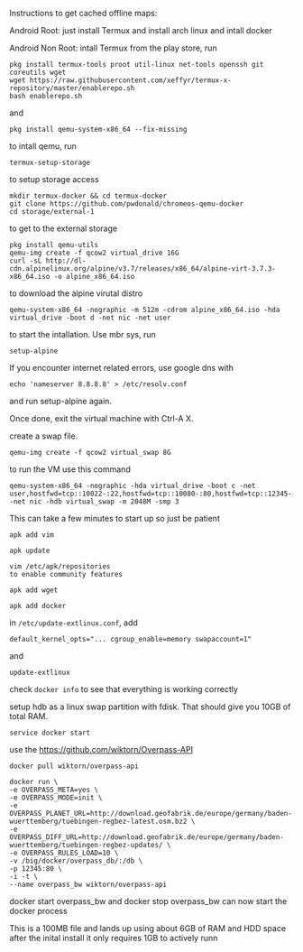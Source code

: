 Instructions to get cached offline maps:

Android Root: just install Termux and install arch linux and intall docker

Android Non Root: intall Termux from the play store, run

```
pkg install termux-tools proot util-linux net-tools openssh git coreutils wget
wget https://raw.githubusercontent.com/xeffyr/termux-x-repository/master/enablerepo.sh
bash enablerepo.sh
```

and

```
pkg install qemu-system-x86_64 --fix-missing
```

to intall qemu, run

```
termux-setup-storage
```

to setup storage access

```
mkdir termux-docker && cd termux-docker
git clone https://github.com/pwdonald/chromeos-qemu-docker
cd storage/external-1
```

to get to the external storage

```
pkg install qemu-utils
qemu-img create -f qcow2 virtual_drive 16G
curl -sL http://dl-cdn.alpinelinux.org/alpine/v3.7/releases/x86_64/alpine-virt-3.7.3-x86_64.iso -o alpine_x86_64.iso
```

to download the alpine virutal distro

```
qemu-system-x86_64 -nographic -m 512m -cdrom alpine_x86_64.iso -hda virtual_drive -boot d -net nic -net user
```

to start the intallation. Use mbr sys, run

```
setup-alpine
```

If you encounter internet related errors, use google dns with

```
echo 'nameserver 8.8.8.8' > /etc/resolv.conf
```

and run setup-alpine again.

Once done, exit the virtual machine with Ctrl-A X.

create a swap file.

```
qemu-img create -f qcow2 virtual_swap 8G
```

to run the VM use this command

```
qemu-system-x86_64 -nographic -hda virtual_drive -boot c -net user,hostfwd=tcp::10022-:22,hostfwd=tcp::10080-:80,hostfwd=tcp::12345-:12345 -net nic -hdb virtual_swap -m 2048M -smp 3
```

This can take a few minutes to start up so just be patient

```
apk add vim

apk update

vim /etc/apk/repositories
to enable community features

apk add wget

apk add docker
```

in `/etc/update-extlinux.conf`, add

```
default_kernel_opts="... cgroup_enable=memory swapaccount=1"
```

and

```
update-extlinux
```

check `docker info` to see that everything is working correctly

setup hdb as a linux swap partition with fdisk. That should give you 10GB of total RAM.

```
service docker start
```

use the https://github.com/wiktorn/Overpass-API

```
docker pull wiktorn/overpass-api

docker run \
-e OVERPASS_META=yes \
-e OVERPASS_MODE=init \
-e OVERPASS_PLANET_URL=http://download.geofabrik.de/europe/germany/baden-wuerttemberg/tuebingen-regbez-latest.osm.bz2 \
-e OVERPASS_DIFF_URL=http://download.geofabrik.de/europe/germany/baden-wuerttemberg/tuebingen-regbez-updates/ \
-e OVERPASS_RULES_LOAD=10 \
-v /big/docker/overpass_db/:/db \
-p 12345:80 \
-i -t \
--name overpass_bw wiktorn/overpass-api
```

docker start overpass_bw and docker stop overpass_bw can now start the docker process

This is a 100MB file and lands up using about 6GB of RAM and HDD space after the inital install it only requires 1GB to actively runn
